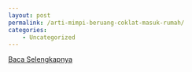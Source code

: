 ```yaml
---
layout: post
permalink: /arti-mimpi-beruang-coklat-masuk-rumah/
categories:
    - Uncategorized
---
```


[Baca Selengkapnya](/07)